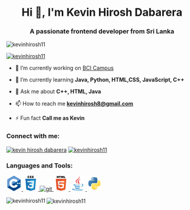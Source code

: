 <h1 align="center">Hi 👋, I'm Kevin Hirosh Dabarera</h1>
<h3 align="center">A passionate frontend developer from Sri Lanka</h3>

<p align="left"> <img src="https://komarev.com/ghpvc/?username=kevinhirosh11&label=Profile%20views&color=0e75b6&style=flat" alt="kevinhirosh11" /> </p>

<p align="left"> <a href="https://github.com/ryo-ma/github-profile-trophy"><img src="https://github-profile-trophy.vercel.app/?username=kevinhirosh11" alt="kevinhirosh11" /></a> </p>

- 🔭 I’m currently working on [BCI Campus](https://www.bci.lk/)

- 🌱 I’m currently learning **Java, Python, HTML,CSS, JavaScript, C++**

- 💬 Ask me about **C++, HTML, Java**

- 📫 How to reach me **kevinhirosh8@gmail.com**

- ⚡ Fun fact **Call me as Kevin**

<h3 align="left">Connect with me:</h3>
<p align="left">
<a href="https://linkedin.com/in/kevin hirosh dabarera" target="blank"><img align="center" src="https://raw.githubusercontent.com/rahuldkjain/github-profile-readme-generator/master/src/images/icons/Social/linked-in-alt.svg" alt="kevin hirosh dabarera" height="30" width="40" /></a>
<a href="https://instagram.com/kevinhirosh11" target="blank"><img align="center" src="https://raw.githubusercontent.com/rahuldkjain/github-profile-readme-generator/master/src/images/icons/Social/instagram.svg" alt="kevinhirosh11" height="30" width="40" /></a>
</p>

<h3 align="left">Languages and Tools:</h3>
<p align="left"> <a href="https://www.w3schools.com/cpp/" target="_blank" rel="noreferrer"> <img src="https://raw.githubusercontent.com/devicons/devicon/master/icons/cplusplus/cplusplus-original.svg" alt="cplusplus" width="40" height="40"/> </a> <a href="https://www.w3schools.com/css/" target="_blank" rel="noreferrer"> <img src="https://raw.githubusercontent.com/devicons/devicon/master/icons/css3/css3-original-wordmark.svg" alt="css3" width="40" height="40"/> </a> <a href="https://git-scm.com/" target="_blank" rel="noreferrer"> <img src="https://www.vectorlogo.zone/logos/git-scm/git-scm-icon.svg" alt="git" width="40" height="40"/> </a> <a href="https://www.w3.org/html/" target="_blank" rel="noreferrer"> <img src="https://raw.githubusercontent.com/devicons/devicon/master/icons/html5/html5-original-wordmark.svg" alt="html5" width="40" height="40"/> </a> <a href="https://www.java.com" target="_blank" rel="noreferrer"> <img src="https://raw.githubusercontent.com/devicons/devicon/master/icons/java/java-original.svg" alt="java" width="40" height="40"/> </a> <a href="https://www.python.org" target="_blank" rel="noreferrer"> <img src="https://raw.githubusercontent.com/devicons/devicon/master/icons/python/python-original.svg" alt="python" width="40" height="40"/> </a> </p>

<p><img align="left" src="https://github-readme-stats.vercel.app/api/top-langs?username=kevinhirosh11&show_icons=true&locale=en&layout=compact" alt="kevinhirosh11" /></p>

<p>&nbsp;<img align="center" src="https://github-readme-stats.vercel.app/api?username=kevinhirosh11&show_icons=true&locale=en" alt="kevinhirosh11" /></p>
